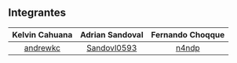 ## Integrantes
|       **Kelvin Cahuana**        |       **Adrian Sandoval**       |       **Fernando Choqque**       |
|:--------------------------------:|:-------------------------------:|:--------------------------------:|
| [andrewkc](https://github.com/andrewkc) | [Sandovl0593](https://github.com/Sandovl0593) | [n4ndp](https://github.com/n4ndp) |


